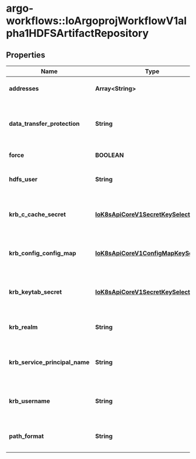 # argo-workflows::IoArgoprojWorkflowV1alpha1HDFSArtifactRepository

## Properties
Name | Type | Description | Notes
------------ | ------------- | ------------- | -------------
**addresses** | **Array&lt;String&gt;** | Addresses is accessible addresses of HDFS name nodes | [optional] 
**data_transfer_protection** | **String** | DataTransferProtection is the protection level for HDFS data transfer. It corresponds to the dfs.data.transfer.protection configuration in HDFS. | [optional] 
**force** | **BOOLEAN** | Force copies a file forcibly even if it exists | [optional] 
**hdfs_user** | **String** | HDFSUser is the user to access HDFS file system. It is ignored if either ccache or keytab is used. | [optional] 
**krb_c_cache_secret** | [**IoK8sApiCoreV1SecretKeySelector**](IoK8sApiCoreV1SecretKeySelector.md) | KrbCCacheSecret is the secret selector for Kerberos ccache Either ccache or keytab can be set to use Kerberos. | [optional] 
**krb_config_config_map** | [**IoK8sApiCoreV1ConfigMapKeySelector**](IoK8sApiCoreV1ConfigMapKeySelector.md) | KrbConfig is the configmap selector for Kerberos config as string It must be set if either ccache or keytab is used. | [optional] 
**krb_keytab_secret** | [**IoK8sApiCoreV1SecretKeySelector**](IoK8sApiCoreV1SecretKeySelector.md) | KrbKeytabSecret is the secret selector for Kerberos keytab Either ccache or keytab can be set to use Kerberos. | [optional] 
**krb_realm** | **String** | KrbRealm is the Kerberos realm used with Kerberos keytab It must be set if keytab is used. | [optional] 
**krb_service_principal_name** | **String** | KrbServicePrincipalName is the principal name of Kerberos service It must be set if either ccache or keytab is used. | [optional] 
**krb_username** | **String** | KrbUsername is the Kerberos username used with Kerberos keytab It must be set if keytab is used. | [optional] 
**path_format** | **String** | PathFormat is defines the format of path to store a file. Can reference workflow variables | [optional] 


